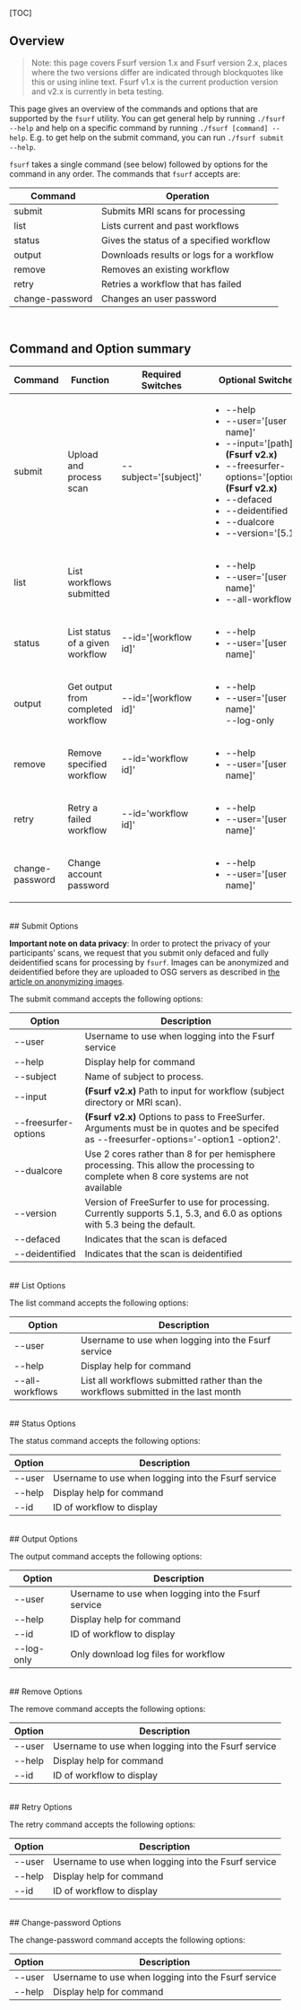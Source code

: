 [title]: - "Fsurf Command Reference"
[TOC]


## Overview

> Note: this page covers Fsurf version 1.x and Fsurf version 2.x, places where
> the two versions differ are indicated through blockquotes like this or using
> inline text. Fsurf v1.x is the current production version and v2.x is
> currently in beta testing.

This page gives an overview of the commands and options that are supported by
the `fsurf` utility.  You can get general help by running `./fsurf --help` and
help on a specific command by running `./fsurf [command] --help`.  E.g. to get
help on the submit command, you can run `./fsurf submit --help`.  

`fsurf` takes a single command (see below) followed by options for the command in
any order.  The commands that `fsurf` accepts are:

| Command | Operation |
| ------- | --------- |
| submit  | Submits MRI scans for processing | 
| list    | Lists current and past workflows |
| status  | Gives the status of a specified workflow | 
| output  | Downloads results or logs for a workflow |
| remove  | Removes an existing workflow | 
| retry   | Retries a workflow that has failed | 
| change-password | Changes an user password | 


<br/>

## Command and Option summary

| Command   | Function    | Required Switches | Optional Switches |
| --------- | ----------- | ---------------   | ------------  |
| submit          | Upload and process scan            | --subject='[subject]' | <ul><li>--help</li> <li>--user='[user name]'</li><li>--input='[path]' <b>(Fsurf v2.x)</b></li></li><li>--freesurfer-options='[options]' <b>(Fsurf v2.x)</b></li><li>--defaced</li><li>--deidentified</li><li>--dualcore</li><li>--version='[5.1|5.3|6.0]'</ul> |
| list            | List workflows submitted           | | <ul><li>--help</li> <li>--user='[user name]'</li><li>--all-workflows</li></ul> |
| status          | List status of a given workflow    | --id='[workflow id]' | <ul><li>--help</li> <li>--user='[user name]'</li></ul>  |
| output          | Get output from completed workflow | --id='[workflow id]' | <ul><li>--help</li> <li>--user='[user name]'</li>--log-only</li></ul> |
| remove          | Remove specified workflow          | --id='workflow id]' |<ul><li>--help</li> <li>--user='[user name]'</li></ul> |
| retry           | Retry a failed workflow            | --id='workflow id]' |<ul><li>--help</li> <li>--user='[user name]'</li></ul> |
| change-password | Change account password            |  | <ul><li>--help</li> <li>--user='[user name]'</li></ul> |


<br/>
## Submit Options

**Important note on data privacy**:  In order to protect the privacy of your
participants’ scans, we request that you submit only defaced and fully
deidentified scans for processing by `fsurf`.  Images can be anonymized and
deidentified before they are uploaded to OSG servers as described in [the
article on anonymizing
images](https://support.opensciencegrid.org/support/solutions/articles/12000008493-anonymizing-images).

The submit command accepts the following options:

| Option | Description |
| ------ | ----------- |
| --user | Username to use when logging into the Fsurf service |
| --help | Display help for command |
| --subject | Name of subject to process.  | 
| --input | <b>(Fsurf v2.x)</b> Path to input for workflow (subject directory or MRI scan). |
| --freesurfer-options | <b>(Fsurf v2.x)</b> Options to pass to FreeSurfer. Arguments must be in quotes and be specifed as --freesurfer-options='-option1 -option2'. |
| --dualcore | Use 2 cores rather than 8 for per hemisphere processing.  This allow the processing to complete when 8 core systems are not available |
| --version | Version of FreeSurfer to use for processing.  Currently supports 5.1, 5.3, and 6.0 as options with 5.3 being the default. |
| --defaced | Indicates that the scan is defaced |
| --deidentified | Indicates that the scan is deidentified |

<br />
## List Options

The list command accepts the following options:

| Option | Description |
| ------ | ----------- |
| --user | Username to use when logging into the Fsurf service |
| --help | Display help for command |
| --all-workflows | List all workflows submitted rather than the workflows submitted in the last month | 

<br />
## Status Options

The status command accepts the following options:

| Option | Description |
| ------ | ----------- |
| --user | Username to use when logging into the Fsurf service |
| --help | Display help for command |
| --id   | ID of workflow to display |

<br />
## Output Options

The output command accepts the following options:

| Option | Description |
| ------ | ----------- |
| --user | Username to use when logging into the Fsurf service |
| --help | Display help for command |
| --id   | ID of workflow to display |
| --log-only | Only download log files for workflow  |

<br />
## Remove Options

The remove command accepts the following options:

| Option | Description |
| ------ | ----------- |
| --user | Username to use when logging into the Fsurf service |
| --help | Display help for command |
| --id   | ID of workflow to display |

<br />
## Retry Options

The retry command accepts the following options:

| Option | Description |
| ------ | ----------- |
| --user | Username to use when logging into the Fsurf service |
| --help | Display help for command |
| --id   | ID of workflow to display |

<br />
## Change-password Options

The change-password command accepts the following options:

| Option | Description |
| ------ | ----------- |
| --user | Username to use when logging into the Fsurf service |
| --help | Display help for command |

<br />
